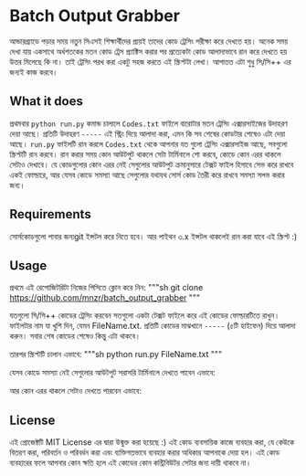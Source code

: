 Batch Output Grabber
====================

আন্ডারগ্র্যাডে পড়ার সময় নতুন সিএসই শিক্ষার্থীদের প্রায়ই তাদের কোড ট্রেসিং পরীক্ষা করে দেখতে হয়। অনেক সময় দেখা যায় একসাথে অর্ধশতকের মতন কোড ট্রেস প্র্যাক্টিস করার পর প্রত্যেকটা কোড আলাদাভাবে রান করে দেখতে হয় উত্তর মিলেছে কি না। তাই ট্রেসিং পরখ করা একটু সহজ করতে এই স্ক্রিপ্টটা লেখা। আপাতত এটা শুধু সি/সি++ এর জন্যই কাজ করবে।


What it does
------------
প্রথমবার ‍`python run.py` কমান্ড চালালে `Codes.txt` ফাইলে বারোটার মতন ট্রেসিং এক্সারসাইজের উদাহরণ দেয়া আছে। প্রতিটি উদাহরণ `-----` এই স্ট্রিং দিয়ে আলাদা করা, এমন কি সব শেষের কোডটার শেষেও এটা দেয়া আছে। `run.py` ফাইলটি রান করলে `Codes.txt` থেকে  আপনার যত গুলো ট্রেসিং এক্সারসাইজ আছে, সবগুলো স্ক্রিপ্টটি রান করবে। রান করার সময় কোন আউটপুট থাকলে সেটা টার্মিনালে শো করবে, কোডে কোন এরর থাকলে সেটাও দেখাবে। যে কোডগুলোর কোন এরর নেই সেগুলোর আউটপুট ক্রমানুসারে টেক্সট ফাইল হিসাবে সেভ করে রাখবে একই ফোল্ডারে, আর যেসব কোডে সমস্যা আছে সেগুলোর যথাযথ সোর্স কোড তৈরী করে রাখবে সমস্যা সলভ করার জন্য।


Requirements
------------
সোর্সকোডগুলো পাবার জন্যgit ইন্সটল করে নিতে হবে। আর পাইথন ৩.x ইন্সটল থাকলেই রান করা যাবে এই স্ক্রিপ্ট :)

Usage
-----
প্রথমে এই রেপোজিটরিটা নিজের পিসিতে ক্লোন করে নিন:
"""sh
git clone https://github.com/mnzr/batch_output_grabber
"""

যতগুলো সি/সি++ কোডের ট্রেসিং করবেন সতগুলো একটা টেক্সট ফাইলে করে এই কোডের ফোল্ডারটিতে রাখুন। ফাইলটার নাম যা খুশি দিন, যেমন FileName.txt. প্রতিটি কোডের মাঝখানে `-----` (৫টি হাইফেন) দিয়ে আলাদা করুন। সবার শেষ কোডের শেষেও কিন্তু এটা থাকবে।

তারপর স্ক্রিপ্টটি চালান এভাবে:
"""sh
python run.py FileName.txt
"""

যেসব কোডে সমস্যা নেই সেগুলোর আউটপুট সরাসরি টার্মিনালে দেখতে পাবেন এভাবে:


আর কোন এরর থাকলে সেটাও দেখতে পারবেন এভাবে:


License
-------
এই প্রোজেক্টটি MIT License এর দ্বারা উন্মুক্ত করা হয়েছে :) এই কোড ব্যবসায়িক কাজে ব্যবহার করা, যে কেউকে বিতরণ করা, পরিবর্তন ও পরিবর্ধন করা এবং ব্যক্তিগতভাবে ব্যবহার করার অধিকার আপনাকে দেয়া হল। এই কোড ব্যবহারের ফলে আপনার কোন ক্ষতি হলে এই কোডের কোন কন্ট্রিবিউটর সেটার জন্য দায়ী থাকবে না।
